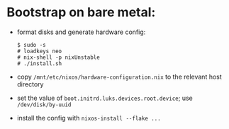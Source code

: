 # Bootstrap on bare metal:

- format disks and generate hardware config:

      $ sudo -s
      # loadkeys neo
      # nix-shell -p nixUnstable
      # ./install.sh

- copy `/mnt/etc/nixos/hardware-configuration.nix` to the relevant host directory
- set the value of `boot.initrd.luks.devices.root.device`; use `/dev/disk/by-uuid`
- install the config with `nixos-install --flake ...`
